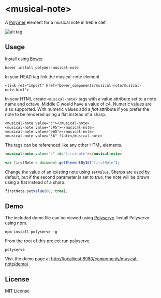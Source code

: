 # &lt;musical-note&gt;

A [Polymer](https://www.polymer-project.org) element for a musical note in treble clef.

![alt tag](https://raw.githubusercontent.com/pianosnake/polymer-musical-note/master/demo/demo.png)

## Usage

Install using [Bower](http://bower.io/)

```
bower install polymer-musical-note
```

In your HEAD tag link the musical-note element

```
<link rel="import" href="bower_components/musical-note/musical-note.html">
```

In your HTML create `<musical-note>` tags with a value attribute set to a note name and octave. Middle C would have a value of c4. Numeric values are also supported. With numeric values add a *flat* attribute if you prefer the note to be rendered using a flat instead of a sharp.

```
<musical-note value="c"></musical-note>
<musical-note value="c#5"></musical-note>
<musical-note value="eb5"></musical-note>
<musical-note value="56" flat></musical-note>
```
The <musical-note> tags can be referenced like any other HTML elements.

```html
<musical-note value="c" id="firstnote"></musical-note>
```

```javascript
var firstNote = document.getElementById("firstNote");
```
Change the value of an existing note using `setValue`. Sharps are used by default, but if the second parameter is set to *true*, the note will be drawn using a flat instead of a sharp.</p>

```javascript
firstNote.setValue(60, true);
```

## Demo
The included demo file can be viewed using [Polyserve](https://github.com/PolymerLabs/polyserve). Install Polyserve using npm.

```
npm install polyserve -g
```
From the root of this project run polyserve

```
polyserve
```
Visit the demo page at [http://localhost:8080/components/musical-note/demo/](http://localhost:8080/components/musical-note/demo/)

## License

[MIT License](http://opensource.org/licenses/MIT)